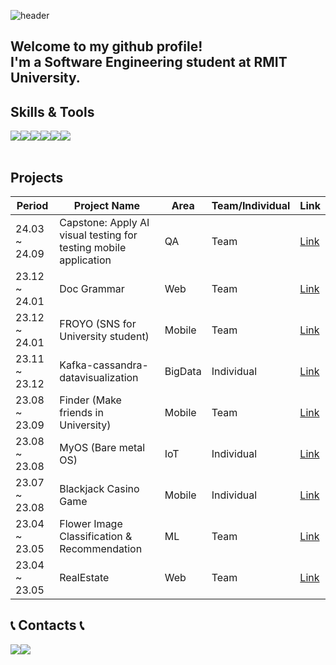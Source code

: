 ![header](https://capsule-render.vercel.app/api?type=venom&color=gradient&customColorList=20&height=300&section=header&text=I%20am%20jaeheon.&fontSize=90&fontColor=000000&stroke=b678c4&strokeWidth=1)

## Welcome to my github profile!<br> I'm a Software Engineering student at RMIT University.

## Skills & Tools
<div style="display:flex; flex-direction:row;">
    <img src="https://img.shields.io/badge/C++-00599C?style=for-the-badge&logo=cplusplus&logoColor=white"/>
    <img src="https://img.shields.io/badge/JAVA-007396?style=for-the-badge&logo=java&logoColor=white">
    <img src="https://img.shields.io/badge/Android-3DDC84?style=for-the-badge&logo=Android&logoColor=white"/>
    <img src="https://img.shields.io/badge/ios-000000?style=for-the-badge&logo=ios&logoColor=white"/>
    <img src="https://img.shields.io/badge/visualstudiocode-007ACC?style=for-the-badge&logo=visualstudiocode&logoColor=white"/>
    <img src="https://img.shields.io/badge/github-181717?style=for-the-badge&logo=github&logoColor=white">
</div><br>

## Projects
| Period        | Project Name                                     | Area     | Team/Individual | Link      |
| ------------- | ------------------------------------------------ | -------- | --------------- | --------- |
| 24.03 ~ 24.09 | Capstone: Apply AI visual testing for testing mobile application |  QA | Team            | [Link](https://github.com/jjheon0614/Capstone-Jenkins-file)          |
| 23.12 ~ 24.01 | Doc Grammar                     |  Web | Team            | [Link](https://github.com/jjheon0614/Doc-Grammar) |
| 23.12 ~ 24.01 | FROYO (SNS for University student)                     |  Mobile | Team            | [Link](https://github.com/jjheon0614/Froyo) |
| 23.11 ~ 23.12 | Kafka-cassandra-datavisualization                      |  BigData |Individual      | [Link](https://github.com/jjheon0614/kafka-cassandra-dataVisualization) |
| 23.08 ~ 23.09 | Finder (Make friends in University)                    |  Mobile |Team            | [Link](https://github.com/jjheon0614/Finder) |
| 23.08 ~ 23.08 | MyOS (Bare metal OS)                    | IoT | Individual            | [Link](https://github.com/jjheon0614/MyOS) |
| 23.07 ~ 23.08 | Blackjack Casino Game                                  |  Mobile | Individual      | [Link](https://github.com/jjheon0614/Blackjack-Casino) |
| 23.04 ~ 23.05 | Flower Image Classification & Recommendation         |  ML | Team      | [Link](https://github.com/jjheon0614/Flower-Image-Classification-and-Recommendation) |
| 23.04 ~ 23.05 | RealEstate                                 |  Web | Team      | [Link](https://github.com/jjheon0614/RealEstate) |

## 📞 Contacts 📞
<div style="display:flex; flex-direction:row;">
    <a href="https://www.instagram.com/wogjs_00/">
        <img src="https://img.shields.io/badge/Instagram-E4405F?style=for-the-badge&logo=Instagram&logoColor=white"> 
    </a>
    <a href="mailto:jjheon0614@gmail.com">
        <img src="https://img.shields.io/badge/Gmail-EA4335?style=for-the-badge&logo=Gmail&logoColor=white"> 
    </a>
</div><br>
